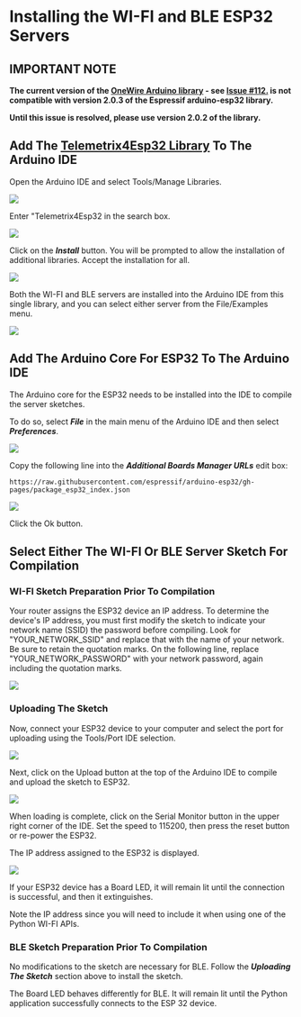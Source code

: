 
# Installing the WI-FI and BLE ESP32 Servers

## IMPORTANT NOTE
**The current version of the [OneWire Arduino library](https://github.com/PaulStoffregen/OneWire) - see [Issue #112.](https://github.com/PaulStoffregen/OneWire/issues/112)
is not compatible with version 2.0.3 of the Espressif arduino-esp32 library.**

**Until this issue is resolved, please use version 2.0.2 of the library.**

## Add The [Telemetrix4Esp32 Library](https://github.com/MrYsLab/Telemetrix4Esp32) To The Arduino IDE 

Open the Arduino IDE and select Tools/Manage Libraries.

![](./images/manage_libraries.png)

Enter "Telemetrix4Esp32 in the search box.

![](./images/arduino_library.png)

Click on the **_Install_** button. You will be prompted to allow the installation
of additional libraries. Accept the installation for all.

![](./images/arduino_library_2.png)


Both the WI-FI and BLE servers are installed into the Arduino IDE from this single
library, and you can select either server from the File/Examples menu.

![](./images/arduino_library_3.png)


## Add The Arduino Core For ESP32 To The Arduino IDE

The Arduino core for the ESP32 needs to be installed into the IDE to compile the server sketches.

To do so, select **_File_** in the main menu of the Arduino IDE and then select 
**_Preferences_**.

![](./images/arduino_preferences.png)

Copy the following line into the **_Additional Boards Manager URLs_** edit box:

```angular2html
https://raw.githubusercontent.com/espressif/arduino-esp32/gh-pages/package_esp32_index.json

```
![](./images/arduino_preferences2.png)

Click the Ok button.

## Select Either The WI-FI Or BLE Server Sketch For Compilation

### WI-FI Sketch Preparation Prior To Compilation

Your router assigns the ESP32 device an IP address. To determine the device's IP 
address, you must first modify the sketch to indicate your network name (SSID) 
the password before compiling. Look for "YOUR_NETWORK_SSID" and replace that with the 
name of your 
network. Be sure to retain the quotation marks. On the following line, replace 
"YOUR_NETWORK_PASSWORD" with your network password, again including the quotation marks.



![](./images/ip_address_1.png)

### Uploading The Sketch

Now, connect your ESP32 device to your computer and select the port for uploading 
using the Tools/Port IDE selection.

![](./images/port.png)

Next, click on the Upload button at the top of 
the Arduino IDE to compile and upload the sketch to ESP32.

![](./images/upload.png)


When loading is complete, click on the Serial Monitor button in the upper right corner
of the IDE. Set the speed to 115200, then press the reset button or re-power the ESP32.

The IP address assigned to the ESP32 is displayed.

![](./images/ip_address_2.png)

If your ESP32 device has a Board LED, it will remain lit until the connection is 
successful, and then it extinguishes.

Note the IP address since you will need to include it when using one of the Python 
WI-FI APIs.

### BLE Sketch Preparation Prior To Compilation

No modifications to the sketch are necessary for BLE. Follow the 
**_Uploading The Sketch_**
section above to install the sketch.

The Board LED behaves differently for BLE. It will remain lit until the Python application
successfully connects to the ESP 32 device. 

